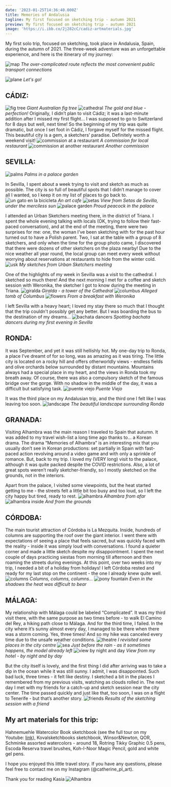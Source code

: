 ```yaml
---
date: '2023-01-25T14:36:40.000Z'
title: Memories of Andalusia
tagline: My first focused on sketching trip - autumn 2021
preview: My first focused on sketching trip - autumn 2021
image: 'https://i.ibb.co/2j282cC/cadiz-artmaterials.jpg'
---
```

My first solo trip, focused on sketching, took place in Andalusia, Spain, during the autumn of 2021. The three-week adventure was an unforgettable experience, and here is the itinerary of my journey:

![map](https://i.ibb.co/WWFXdQD/Untitled-Artwork-15.jpg)
*The over-complicated route reflects the most convenient public transport connections*

![plane](https://i.ibb.co/c3JGcnP/start-of-the-trip.jpg)
*Let's go!*

## CÁDIZ:
![fig tree](https://i.ibb.co/b3Cmv7w/cadiz-street.jpg)
*Giant Australian fig tree*
![cathedral](https://i.ibb.co/yN3CCCf/cadiz-city.jpg)
*The gold and blue - perfection!*
Originally, I didn’t plan to visit Cádiz; it was a last-minute addition after I missed my first flight… I was supposed to go to Switzerland for 8 days but well, next time! So the beginning of my trip was quite dramatic, but once I set foot in Cádiz, I forgave myself for the missed flight. This beautiful city is a gem, a sketchers’ paradise. Definitely worth a weekend visit!
![commission at a restaurant](https://i.ibb.co/rtH83sP/cadiz-restaurant-commision1.jpg)
*A commission for local restaurant*
![commission at another restaurant](https://i.ibb.co/DfzPsbm/cadiz-commision2.jpg )
*Another commission*


## SEVILLA:
![palms](https://i.ibb.co/FDRxxsh/sevilla-palms.jpg "palms")
*Palms in a palace garden*

In Sevilla, I spent about a week trying to visit and sketch as much as possible. The city is so full of beautiful spots that I didn’t manage to cover all I wanted, so I keep it on my list of places to go back to.
![un gato en la bicicleta](https://i.ibb.co/DbXrn1w/sevilla-cafe.jpg)
*An art cafe*
![setas](https://i.ibb.co/0cwfHYR/sevilla-setas.jpg)
*View from Setas de Sevilla, under the merciless sun*
![palace garden](https://i.ibb.co/Q8RYzrZ/sevilla-palace.jpg)
*Proud peacock in the palace*

I attended an Urban Sketchers meeting there, in the district of Triana. I spent the whole evening talking with locals (OK, trying to follow their fast-paced conversation), and at the end of the meeting, there were two surprises for me: one, the woman I’ve been sketching with for the past hour turned out to have a Polish parent. Two, I sat at the table with a group of 8 sketchers, and only when the time for the group photo came, I discovered that there were dozens of other sketchers on the plaza nearby! Due to the nice weather all year round, the local group can meet every week without worrying about reservations at restaurants to hide from the winter cold.
![usk](https://i.ibb.co/0BHPg6c/sevila-uskmeeting-sketch1.jpg)
*My sketches from Urban Sketchers meeting*

One of the highlights of my week in Sevilla was a visit to the cathedral. I sketched so much there! And the next morning I met for a coffee and sketch session with Weronika, the sketcher I got to know during the meeting in Triana.
![giralda](https://i.ibb.co/4tk524K/sevilla-giralda.jpg)
*Giralda - a tower of the Cathedral*
![columbus](https://i.ibb.co/2Wy265T/sevilla-columbus-tomb.jpg)
*Alleged tomb of Columbus*
![flowers](https://i.ibb.co/2Nfnc7F/sevilla-breakfast-with-weronika.jpg )
*From a breakfast with Weronika*

I left Sevilla with a heavy heart; I loved my stay there so much that I thought that the trip couldn't possibly get any better. But I was boarding the bus to the destination of my dreams…
![bachata dancers](https://i.ibb.co/VmLvhLy/sevilla-bachata.jpg)
*Spotting bachata dancers during my first evening in Sevilla*

## RONDA:
It was September, and yet it was still hellishly hot. My one-day trip to Ronda, a place I’ve dreamt of for so long, was as amazing as it was tiring. The little city is located on a rocky hill and offers otherworldly views - endless fields and olive orchards below surrounded by distant mountains. Mountains always had a special place in my heart, and the views in Ronda took my breath away. Of course, there was also a compulsory sketch of the famous bridge over the gorge. With no shadow in the middle of the day, it was a difficult but satisfying task.
![puente viejo](https://i.ibb.co/8ByWxQn/ronda-bridge.jpg)
*Puente Viejo*

It was the third place on my Andalusian trip, and the third one I felt like I was leaving too soon.
![landscape](https://i.ibb.co/vqF9kkT/ronda-landscape.jpg)
*The beautiful landscape surrounding Ronda*

## GRANADA:
Visiting Alhambra was the main reason I traveled to Spain that autumn. It was added to my travel wish-list a long time ago thanks to… a Korean drama. The drama “Memories of Alhambra” is an interesting mix that you usually don’t see in Korean productions: set partially in Spain with fast-paced action revolving around a video game and with only a sprinkle of romance. But, back to my trip. I loved my (VERY long) visit to the palace, although it was quite packed despite the COVID restrictions. Also, a lot of great spots weren’t really sketcher-friendly, so I mostly sketched on the grounds, not in the interiors.

Apart from the palace, I visited some viewpoints, but the heat started getting to me - the streets felt a little bit too busy and too loud, so I left the city happy but tired, ready to rest.
![alhambra](https://i.ibb.co/w4zS7Jf/granada-alhambra-from-afar.jpg)
*Alhambra from afar*
![alhambra inside](https://i.ibb.co/P4bXKNv/granada-alhambra.jpg)
*And from the grounds*

## CÓRDOBA:
The main tourist attraction of Córdoba is La Mezquita. Inside, hundreds of columns are supporting the roof over the giant interior. I went there with expectations of seeing a place that feels sacred, but was quickly faced with the reality - inside it was simply loud with conversations. I found a quieter corner and made a little sketch despite my disappointment. I spent the next couple of days practicing siestas from morning till afternoon and then roaming the streets during evenings. At this point, over two weeks into my trip, I needed a bit of a holiday from holidays! I left Córdoba rested and ready for my last stop on the continent - the one I already knew quite well.
![columns](https://i.ibb.co/BG00k45/cordoba-mezquita.jpg)
*Columns, columns, columns...*
![pony fountain](https://i.ibb.co/rvF1Lt2/cordoba-sunny.jpg)
*Even in the shadows the heat was difficult to bear*

## MÁLAGA:
My relationship with Málaga could be labeled “Complicated”. It was my third visit there, with the same purpose as two times before - to walk El Camino del Rey, a hiking path close to Málaga. And for the third time, I failed. In the city where it’s sunny almost every day, I managed to be there when there was a storm coming. Yes, three times! And so my hike was canceled every time due to the unsafe weather conditions.
![theatre](https://i.ibb.co/4f9b7G6/malaga-theatre.jpg)
*I revisited some places in the city centre*
![sea](https://i.ibb.co/CKYFJwf/malaga-before-the-rain.jpg)
*Just before the rain - as it sometimes happens, the model already left*
![view by night and day](https://i.ibb.co/Sxwxzx7/malaga-night-and-day.jpg)
*View from my hotel - by night and by day*


But the city itself is lovely, and the first thing I did after arriving was to take a dip in the ocean while it was still sunny. I admit, I was disappointed. Such bad luck, three times - it felt like destiny. I sketched a bit in the places I remembered from my previous visits, watching as clouds rolled in. The next day I met with my friends for a catch-up and sketch session near the city center. The time passed quickly and just like that, too soon, I was on a flight to Tenerife - but that’s another story.
![friends](https://i.ibb.co/NSrh9Gp/malaga-sketches-by-me-and-lynnie.jpg)
*Results of the sketching session with a friend*

## My art materials for this trip:
Hahnemuehle Watercolor Book sketchbook (see the full tour on my Youtube: [link](https://youtu.be/6OZE9n478wc)),
Kovalsketchbooks sketchbook,
Winsor&Newton, QOR, Schminke assorted watercolors - around 18,
Rotring Tikky Graphic 0.5 pens,
Escoda Reserva travel brushes,
Koh-I-Noor Magic Pencil,
gold and white gel pens.

I hope you enjoyed this little travel story. If you have any questions, please feel free to contact me on my Instagram (@catherine_pl_art).

Thank you for reading
Kasia
![Alhambra](https://i.ibb.co/dMvkN1x/granda-sketchingi-n-alhambra.jpg "Alhambra")

